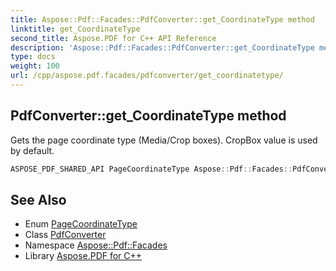 ```yaml
---
title: Aspose::Pdf::Facades::PdfConverter::get_CoordinateType method
linktitle: get_CoordinateType
second_title: Aspose.PDF for C++ API Reference
description: 'Aspose::Pdf::Facades::PdfConverter::get_CoordinateType method. Gets the page coordinate type (Media/Crop boxes). CropBox value is used by default in C++.'
type: docs
weight: 100
url: /cpp/aspose.pdf.facades/pdfconverter/get_coordinatetype/
---
```

## PdfConverter::get_CoordinateType method


Gets the page coordinate type (Media/Crop boxes). CropBox value is used by default.

```cpp
ASPOSE_PDF_SHARED_API PageCoordinateType Aspose::Pdf::Facades::PdfConverter::get_CoordinateType() const
```

## See Also

* Enum [PageCoordinateType](../../../aspose.pdf/pagecoordinatetype/)
* Class [PdfConverter](../)
* Namespace [Aspose::Pdf::Facades](../../)
* Library [Aspose.PDF for C++](../../../)
